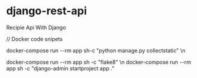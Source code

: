 # django-rest-api
Recipie Api With Django 


// Docker code snipets

docker-compose run --rm app sh-c "python manage.py collectstatic" \n

docker-compose run --rm app sh -c "flake8" \n
docker-compose run --rm app sh -c "django-admin startproject app ." 
